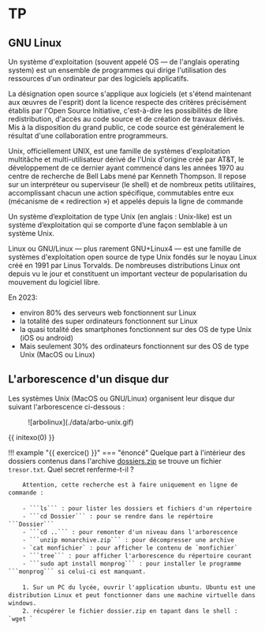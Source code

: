 # TP

## GNU Linux

Un système d'exploitation (souvent appelé OS — de l'anglais operating system) est un ensemble de programmes qui dirige l'utilisation des ressources d'un ordinateur par des logiciels applicatifs.

La désignation open source s'applique aux logiciels (et s'étend maintenant aux œuvres de l'esprit) dont la licence respecte des critères précisément établis par l'Open Source Initiative, c'est-à-dire les possibilités de libre redistribution, d'accès au code source et de création de travaux dérivés. Mis à la disposition du grand public, ce code source est généralement le résultat d'une collaboration entre programmeurs.

Unix, officiellement UNIX, est une famille de systèmes d'exploitation multitâche et multi-utilisateur dérivé de l'Unix d'origine créé par AT&T, le développement de ce dernier ayant commencé dans les années 1970 au centre de recherche de Bell Labs mené par Kenneth Thompson. Il repose sur un interpréteur ou superviseur (le shell) et de nombreux petits utilitaires, accomplissant chacun une action spécifique, commutables entre eux (mécanisme de « redirection ») et appelés depuis la ligne de commande

Un système d’exploitation de type Unix (en anglais : Unix-like) est un système d’exploitation qui se comporte d’une façon semblable à un système Unix.

Linux ou GNU/Linux — plus rarement GNU+Linux4 — est une famille de systèmes d'exploitation open source de type Unix fondés sur le noyau Linux créé en 1991 par Linus Torvalds. De nombreuses distributions Linux ont depuis vu le jour et constituent un important vecteur de popularisation du mouvement du logiciel libre.

En 2023:

- environ 80% des serveurs web fonctionnent sur Linux
- la totalité des super ordinateurs fonctionnent sur Linux
- la quasi totalité des smartphones fonctionnent sur des OS de type Unix (iOS ou android)
- Mais seulement 30% des ordinateurs fonctionnent sur des OS de type Unix (MacOS ou Linux)




## L'arborescence d'un disque dur
Les systèmes Unix (MacOS ou GNU/Linux) organisent leur disque dur suivant l'arborescence ci-dessous :
<figure markdown>
![arbolinux](./data/arbo-unix.gif)
</figure>

{{ initexo(0) }}


!!! example "{{ exercice() }}"
    === "énoncé"
        Quelque part à l'intérieur des dossiers contenus dans l'archive [dossiers.zip](./data/dossiers.zip) se trouve un fichier ```tresor.txt```. Quel secret renferme-t-il ?

        Attention, cette recherche est à faire uniquement en ligne de commande :

        - ```ls``` : pour lister les dossiers et fichiers d'un répertoire
        - ```cd Dossier``` : pour se rendre dans le repértoire ```Dossier```
        - ```cd ..``` : pour remonter d'un niveau dans l'arborescence
        - ```unzip monarchive.zip``` : pour décompresser une archive
        - `cat monfichier` : pour afficher le contenu de `monfichier`
        - ```tree``` : pour afficher l'arborescence du répertoire courant
        - ```sudo apt install monprog``` : pour installer le programme ```monprog``` si celui-ci est manquant.

        1. Sur un PC du lycée, ouvrir l'application ubuntu. Ubuntu est une distribution Linux et peut fonctionner dans une machine virtuelle dans windows.
        2. récupérer le fichier dossier.zip en tapant dans le shell : `wget `